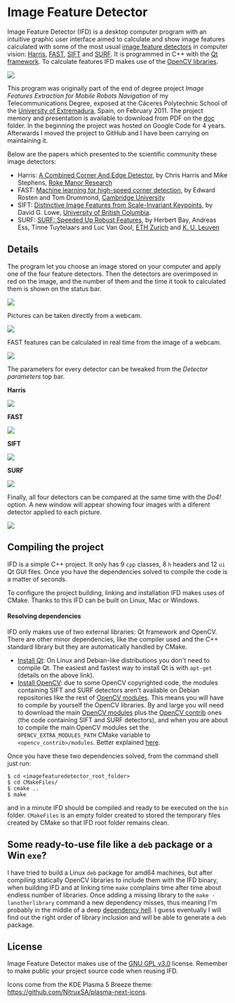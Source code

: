 # Image Feature Detector

Image Feature Detector (IFD) is a desktop computer program with an intuitive graphic user interface aimed to calculate and show image features calculated with some of the most usual [image feature detectors](https://en.wikipedia.org/wiki/Feature_detection_%28computer_vision%29) in computer vision: [Harris](https://en.wikipedia.org/wiki/Harris_affine_region_detector), [FAST](https://en.wikipedia.org/wiki/Features_from_accelerated_segment_test), [SIFT](https://en.wikipedia.org/wiki/Scale-invariant_feature_transform) and [SURF](https://en.wikipedia.org/wiki/Speeded_up_robust_features). It is programmed in C++ with the [Qt framework](http://qt.io). To calculate features IFD makes use of the [OpenCV libraries](http://opencv.org).

<img align="center" src="http://i.imgur.com/KH48YeK.png" />

This program was originally part of the end of degree project _Image Features Extraction for Mobile Robots Navigation_ of my Telecommunications Degree, exposed at the Cáceres Polytechnic School of the [University of Extremadura](http://unex.es), Spain, on February 2011. The project memory and presentation is available to download from PDF on the [doc](sdfsdf) folder. In the beginning the project was hosted on Google Code for 4 years. Afterwards I moved the project to GitHub and I have been carrying on maintaining it.

Below are the papers which presented to the scientific community these image detectors:

-  Harris: [A Combined Corner And Edge Detector](http://www.bmva.org/bmvc/1988/avc-88-023.pdf), by Chris Harris and Mike Stephens, [Roke Manor Research](http://roke.co.uk)
-  FAST: [Machine learning for high-speed corner detection](http://www.edwardrosten.com/work/fast.html), by Edward Rosten and Tom Drummond, [Cambridge University](http://cam.ac.uk)
-  SIFT: [Distinctive Image Features from Scale-Invariant Keypoints](http://www.cs.ubc.ca/~lowe/papers/ijcv04.pdf), by David G. Lowe, [University of British Columbia](http://ubc.ca).
-  SURF: [SURF: Speeded Up Robust Features](http://www.vision.ee.ethz.ch/~surf/), by Herbert Bay, Andreas Ess, Tinne Tuytelaars and Luc Van Gool, [ETH Zurich](http://ethz.ch) and [K. U. Leuven](http://kuleuven.be)



## Details

The program let you choose an image stored on your computer and apply one of the four feature detectors. Then the detectors are overimposed in red on the image, and the number of them and the time it took to calculated them is shown on the status bar.

<img align="center" src="http://i.imgur.com/8tgjA4y.png" />

Pictures can be taken directly from a webcam.

<img align="center" src="http://i.imgur.com/TstkzkV.png" />

FAST features can be calculated in real time from the image of a webcam.

<img align="center" src="http://i.imgur.com/eZme6eH.png" />

The parameters for every detector can be tweaked from the _Detector parameters_ top bar.

**Harris**

<img align="center" src="http://i.imgur.com/yGZJoFX.png" />

**FAST**

<img align="center" src="http://i.imgur.com/h9RJ5P9.png" />

**SIFT**

<img align="center" src="http://i.imgur.com/iGbdBiL.png" />

**SURF**

<img align="center" src="http://i.imgur.com/OQldIfg.png" />

Finally, all four detectors can be compared at the same time with the _Do4!_ option. A new window will appear showing four images with a diferent detector applied to each picture.

<img align="center" src="http://i.imgur.com/KcqSRY0.png" />



## Compiling the project

IFD is a simple C++ project. It only has 9 `cpp` classes, 8 `h` headers and 12 `ui` Qt GUI files. Once you have the dependencies solved to compile the code is a matter of seconds.

To configure the project building, linking and installation IFD makes uses of CMake. Thanks to this IFD can be built on Linux, Mac or Windows.

#### Resolving dependencies

IFD only makes use of two external libraries: Qt framework and OpenCV. There are other minor dependencies, like the compiler used and the C++ standard library but they are automatically handled by CMake.

- [Install Qt](http://doc.qt.io/qt-5/linux.html): On Linux and Debian-like distributions you don't need to compile Qt. The easiest and fastest way to install Qt is with `apt-get` (details on the above link).
- [Install OpenCV](http://opencv.org/quickstart.html): due to some OpenCV copyrighted code, the modules containing SIFT and SURF detectors aren't available on Debian repositories like the rest of [OpenCV modules](https://packages.debian.org/search?keywords=opencv). This means you will have to compile by yourself the OpenCV libraries. By and large you will need to download the main [OpenCV modules](https://github.com/Itseez/opencv) plus the [OpenCV contrib](https://github.com/Itseez/opencv_contrib) ones (the code containing SIFT and SURF detectors), and when you are about to compile the main OpenCV modules set the `OPENCV_EXTRA_MODULES_PATH` CMake variable to `<opencv_contrib>/modules`. Better explained [here](https://github.com/Itseez/opencv_contrib).

Once you have these two dependencies solved, from the command shell just run:

```
$ cd <imagefeaturedetector_root_folder>
$ cd CMakeFiles/
$ cmake ..
$ make
```

and in a minute IFD should be compiled and ready to be executed on the `bin` folder. `CMakeFiles` is an empty folder created to stored the temporary files created by CMake so that IFD root folder remains clean.



## Some ready-to-use file like a `deb` package or a Win `exe`?

I have tried to build a Linux `deb` package for amd64 machines, but after compiling statically OpenCV libraries to include them with the IFD binary, when building IFD and at linking time `make` complains time after time about endless number of libraries. Once adding a missing library to the `make -lanotherlibrary` command a new dependency misses, thus meaning I'm probably in the middle of a deep [dependency hell](https://en.wikipedia.org/wiki/Dependency_hell). I guess eventually I will find out the right order of library inclusion and will be able to generate a `deb` package.



## License

Image Feature Detector makes use of the [GNU GPL v3.0](http://choosealicense.com/licenses/gpl-3.0/) license. Remember to make public your project source code when reusing IFD.

Icons come from the KDE Plasma 5 Breeze theme: https://github.com/NitruxSA/plasma-next-icons.

